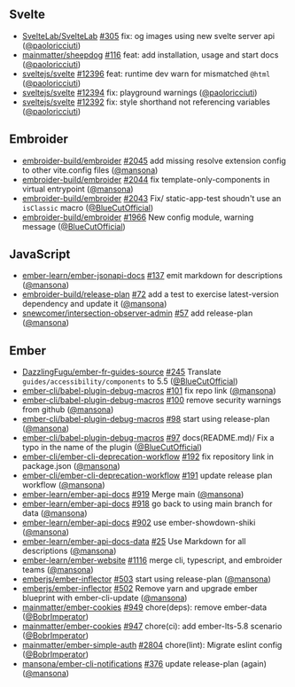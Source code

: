 ## Svelte

- [SvelteLab/SvelteLab] [#305](https://github.com/SvelteLab/SvelteLab/pull/305) fix: og images using new svelte server api ([@paoloricciuti])
- [mainmatter/sheepdog] [#116](https://github.com/mainmatter/sheepdog/pull/116) feat: add installation, usage and start docs ([@paoloricciuti])
- [sveltejs/svelte] [#12396](https://github.com/sveltejs/svelte/pull/12396) feat: runtime dev warn for mismatched `@html` ([@paoloricciuti])
- [sveltejs/svelte] [#12394](https://github.com/sveltejs/svelte/pull/12394) fix: playground warnings ([@paoloricciuti])
- [sveltejs/svelte] [#12392](https://github.com/sveltejs/svelte/pull/12392) fix: style shorthand not referencing variables ([@paoloricciuti])

## Embroider

- [embroider-build/embroider] [#2045](https://github.com/embroider-build/embroider/pull/2045) add missing resolve extension config to other vite.config files ([@mansona])
- [embroider-build/embroider] [#2044](https://github.com/embroider-build/embroider/pull/2044) fix template-only-components in virtual entrypoint ([@mansona])
- [embroider-build/embroider] [#2043](https://github.com/embroider-build/embroider/pull/2043) Fix/ static-app-test shoudn't use an `isClassic` macro ([@BlueCutOfficial])
- [embroider-build/embroider] [#1966](https://github.com/embroider-build/embroider/pull/1966) New config module, warning message ([@BlueCutOfficial])

## JavaScript

- [ember-learn/ember-jsonapi-docs] [#137](https://github.com/ember-learn/ember-jsonapi-docs/pull/137) emit markdown for descriptions ([@mansona])
- [embroider-build/release-plan] [#72](https://github.com/embroider-build/release-plan/pull/72) add a test to exercise latest-version dependency and update it ([@mansona])
- [snewcomer/intersection-observer-admin] [#57](https://github.com/snewcomer/intersection-observer-admin/pull/57) add release-plan ([@mansona])

## Ember

- [DazzlingFugu/ember-fr-guides-source] [#245](https://github.com/DazzlingFugu/ember-fr-guides-source/pull/245) Translate `guides/accessibility/components` to 5.5 ([@BlueCutOfficial])
- [ember-cli/babel-plugin-debug-macros] [#101](https://github.com/ember-cli/babel-plugin-debug-macros/pull/101) fix repo link ([@mansona])
- [ember-cli/babel-plugin-debug-macros] [#100](https://github.com/ember-cli/babel-plugin-debug-macros/pull/100) remove security warnings from github ([@mansona])
- [ember-cli/babel-plugin-debug-macros] [#98](https://github.com/ember-cli/babel-plugin-debug-macros/pull/98) start using release-plan ([@mansona])
- [ember-cli/babel-plugin-debug-macros] [#97](https://github.com/ember-cli/babel-plugin-debug-macros/pull/97) docs(README.md)/ Fix a typo in the name of the plugin ([@BlueCutOfficial])
- [ember-cli/ember-cli-deprecation-workflow] [#192](https://github.com/ember-cli/ember-cli-deprecation-workflow/pull/192) fix repository link in package.json ([@mansona])
- [ember-cli/ember-cli-deprecation-workflow] [#191](https://github.com/ember-cli/ember-cli-deprecation-workflow/pull/191) update release plan workflow ([@mansona])
- [ember-learn/ember-api-docs] [#919](https://github.com/ember-learn/ember-api-docs/pull/919) Merge main ([@mansona])
- [ember-learn/ember-api-docs] [#918](https://github.com/ember-learn/ember-api-docs/pull/918) go back to using main branch for data ([@mansona])
- [ember-learn/ember-api-docs] [#902](https://github.com/ember-learn/ember-api-docs/pull/902) use ember-showdown-shiki ([@mansona])
- [ember-learn/ember-api-docs-data] [#25](https://github.com/ember-learn/ember-api-docs-data/pull/25) Use Markdown for all descriptions ([@mansona])
- [ember-learn/ember-website] [#1116](https://github.com/ember-learn/ember-website/pull/1116) merge cli, typescript, and embroider teams ([@mansona])
- [emberjs/ember-inflector] [#503](https://github.com/emberjs/ember-inflector/pull/503) start using release-plan ([@mansona])
- [emberjs/ember-inflector] [#502](https://github.com/emberjs/ember-inflector/pull/502) Remove yarn and upgrade ember blueprint with ember-cli-update ([@mansona])
- [mainmatter/ember-cookies] [#949](https://github.com/mainmatter/ember-cookies/pull/949) chore(deps): remove ember-data ([@BobrImperator])
- [mainmatter/ember-cookies] [#947](https://github.com/mainmatter/ember-cookies/pull/947) chore(ci): add ember-lts-5.8 scenario ([@BobrImperator])
- [mainmatter/ember-simple-auth] [#2804](https://github.com/mainmatter/ember-simple-auth/pull/2804) chore(lint): Migrate eslint config ([@BobrImperator])
- [mansona/ember-cli-notifications] [#376](https://github.com/mansona/ember-cli-notifications/pull/376) update release-plan (again) ([@mansona])

[@BlueCutOfficial]: https://github.com/BlueCutOfficial
[@BobrImperator]: https://github.com/BobrImperator
[@mansona]: https://github.com/mansona
[@paoloricciuti]: https://github.com/paoloricciuti
[DazzlingFugu/ember-fr-guides-source]: https://github.com/DazzlingFugu/ember-fr-guides-source
[SvelteLab/SvelteLab]: https://github.com/SvelteLab/SvelteLab
[ember-cli/babel-plugin-debug-macros]: https://github.com/ember-cli/babel-plugin-debug-macros
[ember-cli/ember-cli-deprecation-workflow]: https://github.com/ember-cli/ember-cli-deprecation-workflow
[ember-learn/ember-api-docs-data]: https://github.com/ember-learn/ember-api-docs-data
[ember-learn/ember-api-docs]: https://github.com/ember-learn/ember-api-docs
[ember-learn/ember-jsonapi-docs]: https://github.com/ember-learn/ember-jsonapi-docs
[ember-learn/ember-website]: https://github.com/ember-learn/ember-website
[emberjs/ember-inflector]: https://github.com/emberjs/ember-inflector
[embroider-build/embroider]: https://github.com/embroider-build/embroider
[embroider-build/release-plan]: https://github.com/embroider-build/release-plan
[mainmatter/ember-cookies]: https://github.com/mainmatter/ember-cookies
[mainmatter/ember-simple-auth]: https://github.com/mainmatter/ember-simple-auth
[mainmatter/sheepdog]: https://github.com/mainmatter/sheepdog
[mansona/ember-cli-notifications]: https://github.com/mansona/ember-cli-notifications
[snewcomer/intersection-observer-admin]: https://github.com/snewcomer/intersection-observer-admin
[sveltejs/svelte]: https://github.com/sveltejs/svelte
